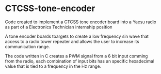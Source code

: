 # CTCSS-tone-encoder
Code created to implement a CTCSS tone encoder board into a Yaesu radio as part of a Electronics Technician internship position

A tone encoder boards toargets to create a low frequency sin wave that access to a radio tower repeater and allows the user to increase its communication range.

The code written in C creates a PWM signal from a 6 bit input comming from the radio, each combination of input bits has an specific hexadecimal value that is tied to a frequency in the Hz range.
